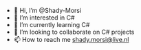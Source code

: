 - 👋 Hi, I’m @Shady-Morsi
- 👀 I’m interested in C#
- 🌱 I’m currently learning C#
- 💞️ I’m looking to collaborate on C# projects
- 📫 How to reach me shady.morsi@live.nl

<!---
Shady-Morsi/Shady-Morsi is a ✨ special ✨ repository because its `README.md` (this file) appears on your GitHub profile.
You can click the Preview link to take a look at your changes.
--->
